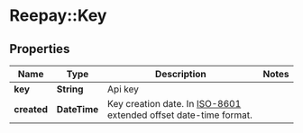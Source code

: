 # Reepay::Key

## Properties
Name | Type | Description | Notes
------------ | ------------- | ------------- | -------------
**key** | **String** | Api key | 
**created** | **DateTime** | Key creation date. In [ISO-8601](http://en.wikipedia.org/wiki/ISO_8601) extended offset date-time format. | 



